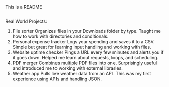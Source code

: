 This is a README

##

Real World Projects:


1. File sorter Organizes files in your Downloads folder by type. Taught me how to work with directories and conditionals.
2. Personal expense tracker Logs your spending and saves it to a CSV. Simple but great for learning input handling and working with files.
3. Website uptime checker Pings a URL every few minutes and alerts you if it goes down. Helped me learn about requests, loops, and scheduling.
4. PDF merger Combines multiple PDF files into one. Surprisingly useful and introduced me to working with external libraries.
5. Weather app Pulls live weather data from an API. This was my first experience using APIs and handling JSON.
